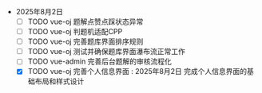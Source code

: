 - 2025年8月2日
  - [ ] TODO vue-oj 题解点赞点踩状态异常
  - [ ] TODO vue-oj 判题机适配CPP
  - [ ] TODO vue-oj 完善题库界面排序规则
  - [ ] TODO vue-oj 测试并确保题库界面瀑布流正常工作
  - [ ] TODO vue-admin 完善后台题解的审核流程化
  - [x] TODO vue-oj 完善个人信息界面 : 2025年8月2日 完成个人信息界面的基础布局和样式设计
